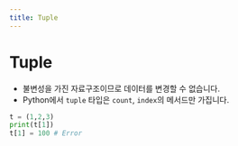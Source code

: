 ```yaml
---
title: Tuple
---
```


# Tuple

- 불변성을 가진 자료구조이므로 데이터를 변경할 수 없습니다.
- Python에서 `tuple` 타입은 `count`, `index`의 메서드만 가집니다.

```py
t = (1,2,3)
print(t[1])
t[1] = 100 # Error
```
